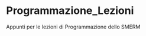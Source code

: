 Programmazione_Lezioni
======================

Appunti per le lezioni di Programmazione dello SMERM
